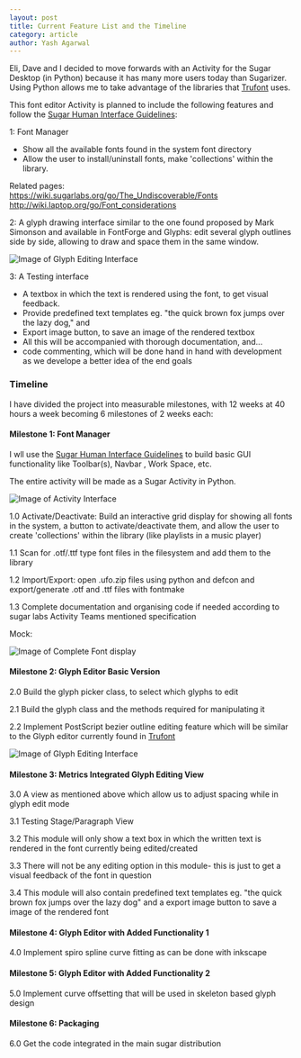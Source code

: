 ```yaml
---
layout: post
title: Current Feature List and the Timeline
category: article
author: Yash Agarwal
---
```


Eli, Dave and I decided to move forwards with an Activity for the Sugar Desktop (in Python) because it has many more users today than Sugarizer. 
Using Python allows me to take advantage of the libraries that [Trufont](https://github.com/trufont/trufont/) uses.

This font editor Activity is planned to include the following features and follow the [Sugar Human Interface Guidelines](https://wiki.sugarlabs.org/go/Human_Interface_Guidelines):

1: Font Manager

* Show all the available fonts found in the system font directory
* Allow the user to install/uninstall fonts,  make 'collections' within the library.

Related pages:  
<https://wiki.sugarlabs.org/go/The_Undiscoverable/Fonts>  
<http://wiki.laptop.org/go/Font_considerations>

2: A glyph drawing interface similar to the one found proposed by Mark Simonson and available in FontForge and Glyphs: edit several glyph outlines side by side, allowing to draw and space them in the same window.

![Image of Glyph Editing Interface](https://raw.githubusercontent.com/sugarlabs/font-editor-activity/gh-pages/files/img/1.png)

3: A Testing interface

* A textbox in which the text is rendered using the font, to get visual feedback. 
* Provide predefined text templates eg. "the quick brown fox jumps over the lazy dog," and 
* Export image button, to save an image of the rendered textbox
* All this will be accompanied with thorough documentation, and...
* code commenting, which will be done hand in hand with development as we develope a better idea of the end goals        

### Timeline

I have divided the project into measurable milestones, with 12 weeks at 40 hours a week becoming 6 milestones of 2 weeks each:

#### Milestone 1: Font Manager

I wll use the [Sugar Human Interface Guidelines](https://wiki.sugarlabs.org/go/Human_Interface_Guidelines) to build basic GUI functionality like Toolbar(s), Navbar , Work Space, etc.

The entire activity will be made as a Sugar Activity in Python.

![Image of Activity Interface](https://raw.githubusercontent.com/sugarlabs/font-editor-activity/gh-pages/files/img/2.PNG)

1.0 Activate/Deactivate: Build an interactive grid display for showing all fonts in the system, a button to activate/deactivate them, and allow the user to create 'collections' within the library (like playlists in a music player) 

1.1 Scan for .otf/.ttf type font files in the filesystem and add them to the library

1.2 Import/Export: open .ufo.zip files using python and defcon and export/generate .otf and .ttf files with fontmake

1.3 Complete documentation and organising code if needed according to sugar labs Activity Teams mentioned specification 

Mock:

![Image of Complete Font display](https://raw.githubusercontent.com/sugarlabs/font-editor-activity/gh-pages/files/img/3.png)

#### Milestone 2: Glyph Editor Basic Version

2.0 Build the glyph picker class, to select which glyphs to edit

2.1 Build the glyph class and the methods required for manipulating it 

2.2 Implement PostScript bezier outline editing feature which will be similar to the Glyph editor currently found in [Trufont](https://github.com/trufont/trufont/releases/tag/0.2.0)

![Image of Glyph Editing Interface](https://raw.githubusercontent.com/sugarlabs/font-editor-activity/gh-pages/files/img/4.png)

#### Milestone 3: Metrics Integrated Glyph Editing View

3.0 A view as mentioned above which allow us to adjust spacing while in glyph edit mode 

3.1 Testing Stage/Paragraph View

3.2 This module will only show a text box in which the written text is rendered in the font currently being edited/created

3.3 There will not be any editing option in this module- this is just to get a visual feedback of the font in question

3.4 This module will also contain predefined text templates eg. "the quick brown fox jumps over the lazy dog"  and a export image button to save a image of the rendered font  

#### Milestone 4: Glyph Editor with Added Functionality 1

4.0 Implement spiro spline curve fitting as can be done with inkscape

#### Milestone 5: Glyph Editor with Added Functionality 2

5.0 Implement curve offsetting that will be used in skeleton based glyph design 

#### Milestone 6: Packaging

6.0 Get the code integrated in the main sugar distribution
